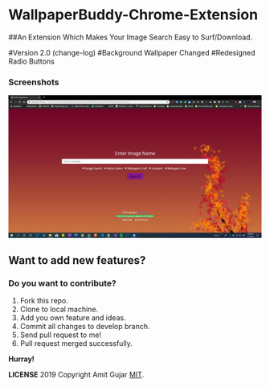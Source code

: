 # WallpaperBuddy-Chrome-Extension
##An Extension Which Makes Your Image Search Easy to Surf/Download.

#Version 2.0 (change-log)
#Background Wallpaper Changed
#Redesigned Radio Buttons


### Screenshots

![Running on my browser](/screenshots/screenshot.jpg "screenshot")


## Want to add new features?

### **Do you want to contribute?**
  1. Fork this repo.
  2. Clone to local machine.
  3. Add you own feature and ideas.
  4. Commit all changes to develop branch.
  5. Send pull request to me!
  6. Pull request merged successfully.
  
  **Hurray!**

  **LICENSE**
  2019 Copyright Amit Gujar  [MIT](https://github.com/AmitGujar/WallpaperBuddy-Chrome-Extension/blob/master/LICENSE).


